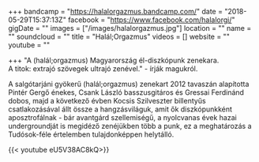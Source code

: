 +++
bandcamp = "https://halalorgazmus.bandcamp.com/"
date = "2018-05-29T15:37:13Z"
facebook = "https://www.facebook.com/halalorgi/"
gigDate = ""
images = ["/images/halalorgazmus.jpg"]
location = ""
name = ""
soundcloud = ""
title = "Halál;Orgazmus"
videos = []
website = ""
youtube = ""

+++
"A (halál;orgazmus) Magyarország él-diszkópunk zenekara.   
A titok: extrajó szövegek ultrajó zenével." - írják magukról.

A salgótarjáni gyökerű (halál;orgazmus) zenekart 2012 tavaszán alapította Pintér Gergő énekes, Csank László basszusgitáros és Gressai Ferdinánd dobos, majd a következő évben Kocsis Szilveszter billentyűs csatlakozásával állt össze a hangzásviláguk, amit ők diszkópunkként aposztrofálnak - bár avantgárd szellemiségű, a nyolcvanas évek hazai undergroundját is megidéző zenéjükben több a punk, ez a meghatározás a Tudósok-féle értelemben tulajdonképpen helytálló.

{{< youtube eU5V38AC8kQ>}}